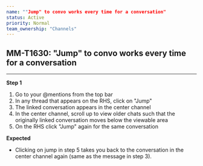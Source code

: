 ```yaml
---
name: ""Jump" to convo works every time for a conversation"
status: Active
priority: Normal
team_ownership: "Channels"
---
```


## MM-T1630: "Jump" to convo works every time for a conversation

---

**Step 1**

1. Go to your @mentions from the top bar
2. In any thread that appears on the RHS, click on "Jump"
3. The linked conversation appears in the center channel
4. In the center channel, scroll up to view older chats such that the originally linked conversation moves below the viewable area
5. On the RHS click "Jump" again for the same conversation

**Expected**

- Clicking on jump in step 5 takes you back to the conversation in the center channel again (same as the message in step 3).
